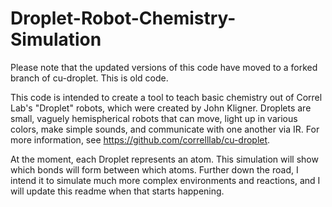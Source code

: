 # Droplet-Robot-Chemistry-Simulation 

Please note that the updated versions of this code have moved to a forked branch of cu-droplet. This is old code.

This code is intended to create a tool to teach basic chemistry out of Correl Lab's "Droplet" robots, which were created by John Kligner. Droplets are small, vaguely hemispherical robots that can move, light up in various colors, make simple sounds, and communicate with one another via IR. For more information, see https://github.com/correlllab/cu-droplet. 

At the moment, each Droplet represents an atom. This simulation will show which bonds will form between which atoms. Further down the road, I intend it to simulate much more complex environments and reactions, and I will update this readme when that starts happening.
